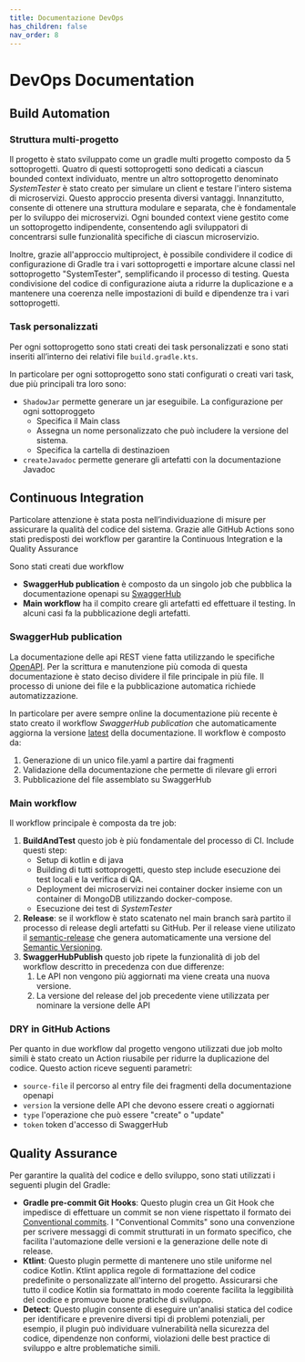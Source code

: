 ```yaml
---
title: Documentazione DevOps
has_children: false
nav_order: 8
---
```


# DevOps Documentation


## Build Automation
### Struttura multi-progetto
Il progetto è stato sviluppato come un gradle multi progetto composto da 5 sottoprogetti. Quatro di questi sottoprogetti sono dedicati a ciascun bounded context individuato,  mentre un altro sottoprogetto denominato *SystemTester* è stato creato per simulare un client e testare l'intero sistema di microservizi. 
Questo approccio presenta diversi vantaggi. Innanzitutto, consente di ottenere una struttura modulare e separata, che è fondamentale per lo sviluppo dei microservizi. Ogni bounded context viene gestito come un sottoprogetto indipendente, consentendo agli sviluppatori di concentrarsi sulle funzionalità specifiche di ciascun microservizio.

Inoltre, grazie all'approccio multiproject, è possibile condividere il codice di configurazione di Gradle tra i vari sottoprogetti e importare alcune classi nel sottoprogetto "SystemTester", semplificando il processo di testing. Questa condivisione del codice di configurazione aiuta a ridurre la duplicazione e a mantenere una coerenza nelle impostazioni di build e dipendenze tra i vari sottoprogetti.

### Task personalizzati
Per ogni sottoprogetto sono stati creati dei task personalizzati e sono stati inseriti all’interno dei relativi file `build.gradle.kts`.

In particolare per ogni sottoprogetto sono stati configurati o creati vari task, due più principali tra loro sono:
- `ShadowJar` permette generare un jar eseguibile. La configurazione per ogni sottoproggeto
  - Specifica il Main class
  - Assegna un nome personalizzato che può includere la versione del sistema.
  - Specifica la cartella di destinazioen
- `createJavadoc` permette generare gli artefatti con la documentazione Javadoc
## Continuous Integration
Particolare attenzione è stata posta nell’individuazione di misure per assicurare la qualità del codice del sistema. Grazie alle GitHub Actions sono stati predisposti dei workflow per garantire la Continuous Integration e la Quality Assurance

Sono stati creati due workflow
- **SwaggerHub publication** è composto da un singolo job che pubblica la documentazione openapi su [SwaggerHub](https://swagger.io/tools/swaggerhub/)
- **Main workflow** ha il compito creare gli artefatti ed effettuare il testing. In alcuni casi fa la pubblicazione degli artefatti.
  
### SwaggerHub publication
La documentazione delle api REST viene fatta utilizzando le specifiche [OpenAPI](https://swagger.io/specification/). Per la scrittura e manutenzione più comoda di questa documentazione è stato deciso dividere il file principale in più file. Il processo di unione dei file e la pubblicazione automatica richiede automatizzazione.

In particolare per avere sempre online la documentazione più recente è stato creato il workflow *SwaggerHub publication* che automaticamente aggiorna la versione [latest](https://app.swaggerhub.com/apis/DenGuzawr22/DSDMS/latest) della documentazione.
Il workflow è composto da:
1. Generazione di un unico file.yaml a partire dai fragmenti
2. Validazione della documentazione che permette di rilevare gli errori
3. Pubblicazione del file assemblato su SwaggerHub
    

### Main workflow
Il workflow principale è composta da tre job:
1. **BuildAndTest** questo job è più fondamentale del processo di CI. Include questi step:
   - Setup di kotlin e di java
   - Building di tutti sottoprogetti, questo step include esecuzione dei test locali e la verifica di QA.
   - Deployment dei microservizi nei container docker insieme con un container di MongoDB utilizzando docker-compose.
   - Esecuzione dei test di *SystemTester*
2. **Release**: se il workflow è stato scatenato nel main branch sarà partito il processo di release degli artefatti su GitHub. Per il release viene utilizato il [semantic-release](https://github.com/semantic-release/semantic-release) che genera automaticamente una versione del [Semantic Versioning](https://semver.org).
3. **SwaggerHubPublish** questo job ripete la funzionalità di job del workflow descritto in precedenza con due differenze:
   1. Le API non vengono più aggiornati ma viene creata una nuova versione.
   2. La versione del release del job precedente viene utilizzata per nominare la versione delle API
   
### DRY in GitHub Actions
Per quanto in due workflow dal progetto vengono utilizzati due job molto simili è stato creato un Action riusabile per ridurre la duplicazione del codice.
Questo action riceve seguenti parametri:
- `source-file` il percorso al entry file dei fragmenti della documentazione openapi
- `version` la versione delle API che devono essere creati o aggiornati 
- `type` l'operazione che può essere "create" o "update"
- `token` token d'accesso di SwaggerHub


## Quality Assurance
Per garantire la qualità del codice e dello sviluppo, sono stati utilizzati i seguenti plugin del Gradle:
- **Gradle pre-commit Git Hooks**: Questo plugin crea un Git Hook che impedisce di effettuare un commit se non viene rispettato il formato dei [Conventional commits](https://www.conventionalcommits.org/en/v1.0.0/). I "Conventional Commits" sono una convenzione per scrivere messaggi di commit strutturati in un formato specifico, che facilita l'automazione delle versioni e la generazione delle note di release. 
- **Ktlint**:  Questo plugin permette di mantenere uno stile uniforme nel codice Kotlin. Ktlint applica regole di formattazione del codice predefinite o personalizzate all'interno del progetto. Assicurarsi che tutto il codice Kotlin sia formattato in modo coerente facilita la leggibilità del codice e promuove buone pratiche di sviluppo.
- **Detect**: Questo plugin consente di eseguire un'analisi statica del codice per identificare e prevenire diversi tipi di problemi potenziali, per esempio,  il plugin può individuare vulnerabilità nella sicurezza del codice, dipendenze non conformi, violazioni delle best practice di sviluppo e altre problematiche simili.
